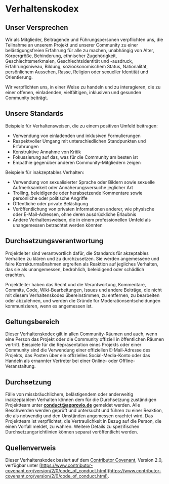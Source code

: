 # Verhaltenskodex

## Unser Versprechen

Wir als Mitglieder, Beitragende und Führungspersonen verpflichten uns, die Teilnahme an unserem Projekt und unserer Community zu einer belästigungsfreien Erfahrung für alle zu machen, unabhängig von Alter, Körpergröße, Behinderung, ethnischer Zugehörigkeit, Geschlechtsmerkmalen, Geschlechtsidentität und -ausdruck, Erfahrungsniveau, Bildung, sozioökonomischem Status, Nationalität, persönlichem Aussehen, Rasse, Religion oder sexueller Identität und Orientierung.

Wir verpflichten uns, in einer Weise zu handeln und zu interagieren, die zu einer offenen, einladenden, vielfältigen, inklusiven und gesunden Community beiträgt.

## Unsere Standards

Beispiele für Verhaltensweisen, die zu einem positiven Umfeld beitragen:

* Verwendung von einladenden und inklusiven Formulierungen
* Respektvoller Umgang mit unterschiedlichen Standpunkten und Erfahrungen
* Konstruktive Annahme von Kritik
* Fokussierung auf das, was für die Community am besten ist
* Empathie gegenüber anderen Community-Mitgliedern zeigen

Beispiele für inakzeptables Verhalten:

* Verwendung von sexualisierter Sprache oder Bildern sowie sexuelle Aufmerksamkeit oder Annäherungsversuche jeglicher Art
* Trolling, beleidigende oder herabsetzende Kommentare sowie persönliche oder politische Angriffe
* Öffentliche oder private Belästigung
* Veröffentlichung von privaten Informationen anderer, wie physische oder E-Mail-Adressen, ohne deren ausdrückliche Erlaubnis
* Andere Verhaltensweisen, die in einem professionellen Umfeld als unangemessen betrachtet werden könnten

## Durchsetzungsverantwortung

Projektleiter sind verantwortlich dafür, die Standards für akzeptables Verhalten zu klären und zu durchzusetzen. Sie werden angemessene und faire Korrekturmaßnahmen ergreifen als Reaktion auf jegliches Verhalten, das sie als unangemessen, bedrohlich, beleidigend oder schädlich erachten.

Projektleiter haben das Recht und die Verantwortung, Kommentare, Commits, Code, Wiki-Bearbeitungen, Issues und andere Beiträge, die nicht mit diesem Verhaltenskodex übereinstimmen, zu entfernen, zu bearbeiten oder abzulehnen, und werden die Gründe für Moderationsentscheidungen kommunizieren, wenn es angemessen ist.

## Geltungsbereich

Dieser Verhaltenskodex gilt in allen Community-Räumen und auch, wenn eine Person das Projekt oder die Community offiziell in öffentlichen Räumen vertritt. Beispiele für die Repräsentation eines Projekts oder einer Community sind die Verwendung einer offiziellen E-Mail-Adresse des Projekts, das Posten über ein offizielles Social-Media-Konto oder das Handeln als ernannter Vertreter bei einer Online- oder Offline-Veranstaltung.

## Durchsetzung

Fälle von missbräuchlichem, belästigendem oder anderweitig inakzeptablem Verhalten können dem für die Durchsetzung zuständigen Projektteam unter **conduct@approvio.de** gemeldet werden. Alle Beschwerden werden geprüft und untersucht und führen zu einer Reaktion, die als notwendig und den Umständen angemessen erachtet wird. Das Projektteam ist verpflichtet, die Vertraulichkeit in Bezug auf die Person, die einen Vorfall meldet, zu wahren. Weitere Details zu spezifischen Durchsetzungsrichtlinien können separat veröffentlicht werden.

## Quellenverweis

Dieser Verhaltenskodex basiert auf dem [Contributor Covenant](https://www.contributor-covenant.org), Version 2.0, verfügbar unter [https://www.contributor-covenant.org/version/2/0/code_of_conduct.html](https://www.contributor-covenant.org/version/2/0/code_of_conduct.html).
